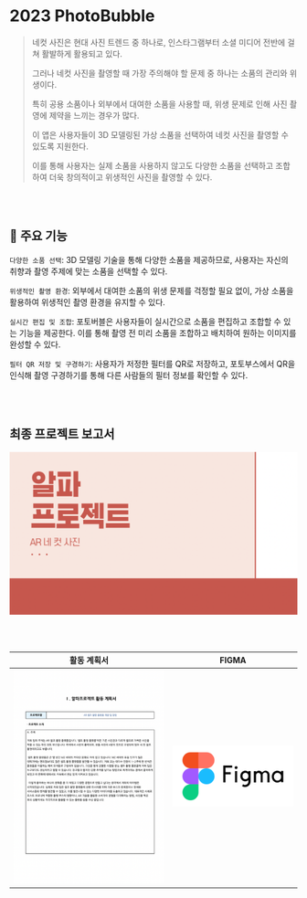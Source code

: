 # 2023 PhotoBubble
>   네컷 사진은 현대 사진 트렌드 중 하나로, 인스타그램부터 소셜 미디어 전반에 걸쳐 활발하게 활용되고 있다. 
>   
>   
>   그러나 네컷 사진을 촬영할 때 가장 주의해야 할 문제 중 하나는 소품의 관리와 위생이다. 
>   
>   
>   특히 공용 소품이나 외부에서 대여한 소품을 사용할 때, 위생 문제로 인해 사진 촬영에 제약을 느끼는 경우가 많다.
>   
>   
>   이 앱은 사용자들이 3D 모델링된 가상 소품을 선택하여 네컷 사진을 촬영할 수 있도록 지원한다. 
>   
>   
>   이를 통해 사용자는 실제 소품을 사용하지 않고도 다양한 소품을 선택하고 조합하여 더욱 창의적이고 위생적인 사진을 촬영할 수 있다.

<br/><br/>

## 📌 주요 기능

`다양한 소품 선택`: 3D 모델링 기술을 통해 다양한 소품을 제공하므로, 사용자는 자신의 취향과 촬영 주제에 맞는 소품을 선택할 수 있다.

`위생적인 촬영 환경`: 외부에서 대여한 소품의 위생 문제를 걱정할 필요 없이, 가상 소품을 활용하여 위생적인 촬영 환경을 유지할 수 있다.

`실시간 편집 및 조합`: 포토버블은 사용자들이 실시간으로 소품을 편집하고 조합할 수 있는 기능을 제공한다. 이를 통해 촬영 전 미리 소품을 조합하고 배치하여 원하는 이미지를 완성할 수 있다.

`필터 QR 저장 및 구경하기`: 사용자가 저정한 필터를 QR로 저장하고, 포토부스에서 QR을 인식해 촬영 구경하기를 통해 다른 사람들의 필터 정보를 확인할 수 있다.

<br/><br/>

## 최종 프로젝트 보고서
[![IMG](github_image/알파프로젝트.png)](https://docs.google.com/presentation/d/1b8ZE7CYjKXbH12_srzm64hIttytICeLp/edit?usp=sharing&ouid=106819234563187428322&rtpof=true&sd=true)

<br/><br/>

| 활동 계획서 | FIGMA |
|:---:|:---:|
|[![IMG](github_image/활동계획서.png)](https://drive.google.com/file/d/12Phge-HcQ6MMImARjTPsscnfmRIwv5Ly/view?usp=sharing)|[![IMG](github_image/figma_logo.png)](https://www.figma.com/file/vuF2BfiArpOEjrE0vDyBVr/PhotoBubble?type=design&node-id=0%3A1&mode=design&t=cxGcx5cTRvl0Wpgs-1)|

<br/><br/>

